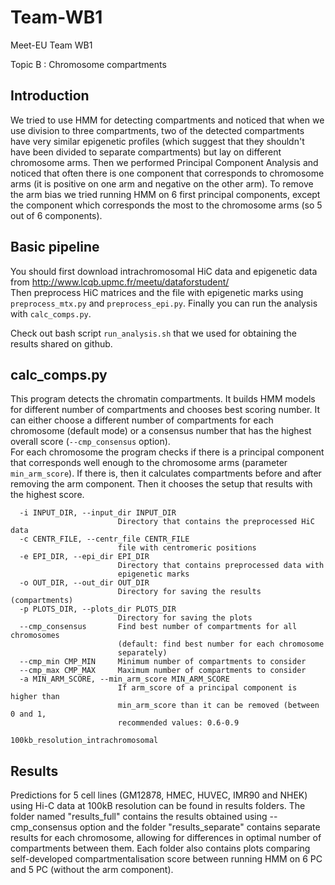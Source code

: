 # Team-WB1

Meet-EU Team WB1

Topic B : Chromosome compartments
## Introduction
We tried to use HMM for detecting compartments and noticed that when we use division to three compartments, two of the detected compartments have very similar epigenetic profiles (which suggest that they shouldn't have been divided to separate compartments) but lay on different chromosome arms. Then we performed Principal Component Analysis and noticed that often there is one component that corresponds to chromosome arms (it is positive on one arm and negative on the other arm). To remove the arm bias we tried running HMM on 6 first principal components, except the component which corresponds the most to the chromosome arms (so 5 out of 6 components). 

## Basic pipeline
You should first download intrachromosomal HiC data and epigenetic data from http://www.lcqb.upmc.fr/meetu/dataforstudent/  
Then preprocess HiC matrices and the file with epigenetic marks using ```preprocess_mtx.py``` and ```preprocess_epi.py```.
Finally you can run the analysis with ```calc_comps.py```.

Check out bash script ```run_analysis.sh``` that we used for obtaining the results shared on github.

## calc_comps.py
This program detects the chromatin compartments. It builds HMM models for different number of compartments and chooses best scoring number. It can either choose a different number of compartments for each chromosome (default mode) or a consensus number that has the highest overall score (```--cmp_consensus``` option).  
For each chromosome the program checks if there is a principal component that corresponds well enough to the chromosome arms (parameter ```min_arm_score```). If there is, then it calculates compartments before and after removing the arm component. Then it chooses the setup that results with the highest score.

```
  -i INPUT_DIR, --input_dir INPUT_DIR
                        Directory that contains the preprocessed HiC data
  -c CENTR_FILE, --centr_file CENTR_FILE
                        file with centromeric positions
  -e EPI_DIR, --epi_dir EPI_DIR
                        Directory that contains preprocessed data with
                        epigenetic marks
  -o OUT_DIR, --out_dir OUT_DIR
                        Directory for saving the results (compartments)
  -p PLOTS_DIR, --plots_dir PLOTS_DIR
                        Directory for saving the plots
  --cmp_consensus       Find best number of compartments for all chromosomes
                        (default: find best number for each chromosome
                        separately)
  --cmp_min CMP_MIN     Minimum number of compartments to consider
  --cmp_max CMP_MAX     Maximum number of compartments to consider
  -a MIN_ARM_SCORE, --min_arm_score MIN_ARM_SCORE
                        If arm_score of a principal component is higher than
                        min_arm_score than it can be removed (between 0 and 1,
                        recommended values: 0.6-0.9
```

	100kb_resolution_intrachromosomal
## Results
Predictions for 5 cell lines (GM12878, HMEC, HUVEC, IMR90 and NHEK) using Hi-C data at 100kB resolution can be found 
in results folders. 
The folder named "results_full" contains the results obtained using --cmp_consensus option and the folder 
"results_separate" contains separate results for each chromosome, allowing for differences in optimal number 
of compartments between them. Each folder also contains plots comparing self-developed compartmentalisation score
between running HMM on 6 PC and 5 PC (without the arm component).

